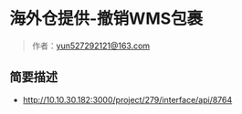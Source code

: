 # 海外仓提供-撤销WMS包裹

> 作者：yun527292121@163.com

## 简要描述

- http://10.10.30.182:3000/project/279/interface/api/8764